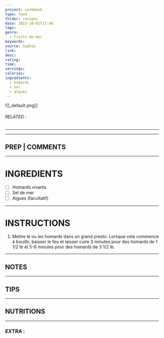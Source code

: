 ```yaml
---
project: cookbook
type: food
folder: recipes
date: 2023-10-01T17:40
tags: 
genre:
  - fruits-de-mer
keywords: 
source: Sophie
link: 
desc: 
rating: 
time: 
servings: 
calories: 
ingredients:
  - homards
  - sel
  - algues
---
```


![[_default.png]]
###### *RELATED* : 
---


---
## PREP | COMMENTS



---
# INGREDIENTS

- [ ] Homards vivants 
- [ ] Sel de mer
- [ ] Algues (facultatif)

---
# INSTRUCTIONS

1. Mettre le ou les homards dans un grand presto. Lorsque cela commence à bouillir, baisser le feu et laisser cuire 3 minutes pour des homards de 1 1/2 lb et 5-6 minutes pour des homards de 3 1/2 lb.

---
## NOTES



---
## TIPS



---
## NUTRITIONS



---
### *EXTRA* :



